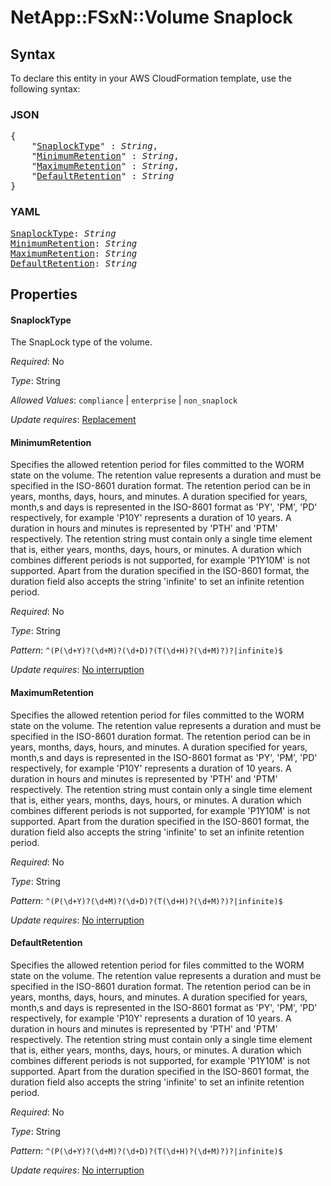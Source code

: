 # NetApp::FSxN::Volume Snaplock

## Syntax

To declare this entity in your AWS CloudFormation template, use the following syntax:

### JSON

<pre>
{
    "<a href="#snaplocktype" title="SnaplockType">SnaplockType</a>" : <i>String</i>,
    "<a href="#minimumretention" title="MinimumRetention">MinimumRetention</a>" : <i>String</i>,
    "<a href="#maximumretention" title="MaximumRetention">MaximumRetention</a>" : <i>String</i>,
    "<a href="#defaultretention" title="DefaultRetention">DefaultRetention</a>" : <i>String</i>
}
</pre>

### YAML

<pre>
<a href="#snaplocktype" title="SnaplockType">SnaplockType</a>: <i>String</i>
<a href="#minimumretention" title="MinimumRetention">MinimumRetention</a>: <i>String</i>
<a href="#maximumretention" title="MaximumRetention">MaximumRetention</a>: <i>String</i>
<a href="#defaultretention" title="DefaultRetention">DefaultRetention</a>: <i>String</i>
</pre>

## Properties

#### SnaplockType

The SnapLock type of the volume.

_Required_: No

_Type_: String

_Allowed Values_: <code>compliance</code> | <code>enterprise</code> | <code>non_snaplock</code>

_Update requires_: [Replacement](https://docs.aws.amazon.com/AWSCloudFormation/latest/UserGuide/using-cfn-updating-stacks-update-behaviors.html#update-replacement)

#### MinimumRetention

Specifies the allowed retention period for files committed to the WORM state on the volume. The retention value represents a duration and must be specified in the ISO-8601 duration format. The retention period can be in years, months, days, hours, and minutes. A duration specified for years, month,s and days is represented in the ISO-8601 format as 'PY', 'PM', 'PD' respectively, for example 'P10Y' represents a duration of 10 years. A duration in hours and minutes is represented by 'PTH' and 'PTM' respectively. The retention string must contain only a single time element that is, either years, months, days, hours, or minutes. A duration which combines different periods is not supported, for example 'P1Y10M' is not supported. Apart from the duration specified in the ISO-8601 format, the duration field also accepts the string 'infinite' to set an infinite retention period.

_Required_: No

_Type_: String

_Pattern_: <code>^(P(\d+Y)?(\d+M)?(\d+D)?(T(\d+H)?(\d+M)?)?|infinite)$</code>

_Update requires_: [No interruption](https://docs.aws.amazon.com/AWSCloudFormation/latest/UserGuide/using-cfn-updating-stacks-update-behaviors.html#update-no-interrupt)

#### MaximumRetention

Specifies the allowed retention period for files committed to the WORM state on the volume. The retention value represents a duration and must be specified in the ISO-8601 duration format. The retention period can be in years, months, days, hours, and minutes. A duration specified for years, month,s and days is represented in the ISO-8601 format as 'PY', 'PM', 'PD' respectively, for example 'P10Y' represents a duration of 10 years. A duration in hours and minutes is represented by 'PTH' and 'PTM' respectively. The retention string must contain only a single time element that is, either years, months, days, hours, or minutes. A duration which combines different periods is not supported, for example 'P1Y10M' is not supported. Apart from the duration specified in the ISO-8601 format, the duration field also accepts the string 'infinite' to set an infinite retention period.

_Required_: No

_Type_: String

_Pattern_: <code>^(P(\d+Y)?(\d+M)?(\d+D)?(T(\d+H)?(\d+M)?)?|infinite)$</code>

_Update requires_: [No interruption](https://docs.aws.amazon.com/AWSCloudFormation/latest/UserGuide/using-cfn-updating-stacks-update-behaviors.html#update-no-interrupt)

#### DefaultRetention

Specifies the allowed retention period for files committed to the WORM state on the volume. The retention value represents a duration and must be specified in the ISO-8601 duration format. The retention period can be in years, months, days, hours, and minutes. A duration specified for years, month,s and days is represented in the ISO-8601 format as 'PY', 'PM', 'PD' respectively, for example 'P10Y' represents a duration of 10 years. A duration in hours and minutes is represented by 'PTH' and 'PTM' respectively. The retention string must contain only a single time element that is, either years, months, days, hours, or minutes. A duration which combines different periods is not supported, for example 'P1Y10M' is not supported. Apart from the duration specified in the ISO-8601 format, the duration field also accepts the string 'infinite' to set an infinite retention period.

_Required_: No

_Type_: String

_Pattern_: <code>^(P(\d+Y)?(\d+M)?(\d+D)?(T(\d+H)?(\d+M)?)?|infinite)$</code>

_Update requires_: [No interruption](https://docs.aws.amazon.com/AWSCloudFormation/latest/UserGuide/using-cfn-updating-stacks-update-behaviors.html#update-no-interrupt)

